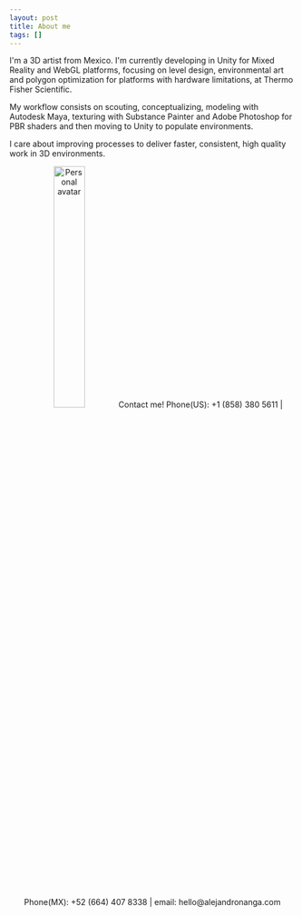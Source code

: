 ```yaml
---
layout: post
title: About me
tags: []
---
```


I'm a 3D artist from Mexico. I'm currently developing in Unity for Mixed Reality and WebGL platforms, focusing on level design, environmental art and polygon optimization for platforms with hardware limitations, at Thermo Fisher Scientific.

My workflow consists on scouting, conceptualizing, modeling with Autodesk Maya, texturing with Substance Painter and Adobe Photoshop for PBR shaders and then moving to Unity to populate environments.

I care about improving processes to deliver faster, consistent, high quality work in 3D environments.

<center><img src="https://i.imgur.com/WnfQ3QR.jpg" alt="Personal avatar" width="33%"> 
Contact me!
Phone(US): +1 (858) 380 5611 | Phone(MX): +52 (664) 407 8338 | email: hello@alejandronanga.com
